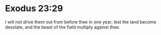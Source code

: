 # Exodus 23:29

I will not drive them out from before thee in one year; lest the land become desolate, and the beast of the field multiply against thee.